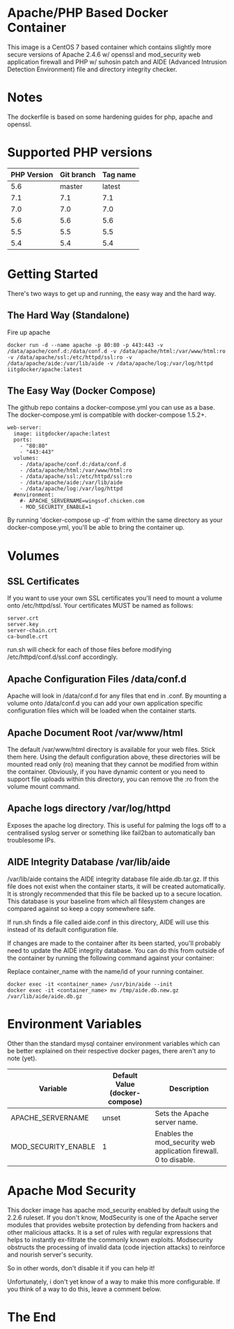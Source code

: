 # Apache/PHP Based Docker Container

This image is a CentOS 7 based container which contains slightly more secure versions of Apache 2.4.6 w/ openssl and mod_security web application firewall and PHP w/ suhosin patch and AIDE (Advanced Intrusion Detection Environment) file and directory integrity checker.

# Notes

The dockerfile is based on some hardening guides for php, apache and openssl.

# Supported PHP versions

PHP Version | Git branch | Tag name
------------| ---------- |---------
5.6         | master     | latest
7.1         | 7.1        | 7.1
7.0         | 7.0        | 7.0
5.6         | 5.6        | 5.6
5.5         | 5.5        | 5.5
5.4         | 5.4        | 5.4


# Getting Started

There's two ways to get up and running, the easy way and the hard way.

## The Hard Way (Standalone)

Fire up apache

```
docker run -d --name apache -p 80:80 -p 443:443 -v /data/apache/conf.d:/data/conf.d -v /data/apache/html:/var/www/html:ro -v /data/apache/ssl:/etc/httpd/ssl:ro -v /data/apache/aide:/var/lib/aide -v /data/apache/log:/var/log/httpd iitgdocker/apache:latest
```

## The Easy Way (Docker Compose)

The github repo contains a docker-compose.yml you can use as a base. The docker-compose.yml is compatible with docker-compose 1.5.2+.

```
web-server:
  image: iitgdocker/apache:latest
  ports:
    - "80:80"
    - "443:443"
  volumes:
    - /data/apache/conf.d:/data/conf.d
    - /data/apache/html:/var/www/html:ro
    - /data/apache/ssl:/etc/httpd/ssl:ro
    - /data/apache/aide:/var/lib/aide
    - /data/apache/log:/var/log/httpd
  #environment:
    #- APACHE_SERVERNAME=wingsof.chicken.com
    - MOD_SECURITY_ENABLE=1
```

By running 'docker-compose up -d' from within the same directory as your docker-compose.yml, you'll be able to bring the container up.

# Volumes

## SSL Certificates

If you want to use your own SSL certificates you'll need to mount a volume onto /etc/httpd/ssl. Your certificates MUST be named as follows:

```
server.crt
server.key
server-chain.crt
ca-bundle.crt
```

run.sh will check for each of those files before modifying /etc/httpd/conf.d/ssl.conf accordingly.

## Apache Configuration Files /data/conf.d

Apache will look in /data/conf.d for any files that end in .conf. By mounting a volume onto /data/conf.d you can add your own application specific configuration files which will be loaded when the container starts.

## Apache Document Root /var/www/html

The default /var/www/html directory is available for your web files. Stick them here. Using the default configuration above, these directories will be mounted read only (ro) meaning that they cannot be modified from within the container. Obviously, if you have dynamic content or you need to support file uploads within this directory, you can remove the :ro from the volume mount command.

## Apache logs directory /var/log/httpd

Exposes the apache log directory. This is useful for palming the logs off to a centralised syslog server or something like fail2ban to automatically ban troublesome IPs.

## AIDE Integrity Database /var/lib/aide

/var/lib/aide contains the AIDE integrity database file aide.db.tar.gz. If this file does not exist when the container starts, it will be created automatically. It is strongly recommended that this file be backed up to a secure location. This database is your baseline from which all filesystem changes are compared against so keep a copy somewhere safe.

If run.sh finds a file called aide.conf in this directory, AIDE will use this instead of its default configuration file.

If changes are made to the container after its been started, you'll probably need to update the AIDE integrity database. You can do this from outside of the container by running the following command against your container:

Replace container_name with the name/id of your running container.

```
docker exec -it <container_name> /usr/bin/aide --init
docker exec -it <container_name> mv /tmp/aide.db.new.gz /var/lib/aide/aide.db.gz
```

# Environment Variables

Other than the standard mysql container environment variables which can be better explained on their respective docker pages, there aren't any to note (yet).

Variable                 | Default Value (docker-compose) | Description
------------------------ | ------------------------------ |------------
APACHE_SERVERNAME        | unset                          | Sets the Apache server name.
MOD_SECURITY_ENABLE      | 1                              | Enables the mod_security web application firewall. 0 to disable.

# Apache Mod Security

This docker image has apache mod_security enabled by default using the 2.2.6 ruleset. If you don't know, ModSecurity is one of the Apache server modules that provides website protection by defending from hackers and other malicious attacks. It is a set of rules with regular expressions that helps to instantly ex-filtrate the commonly known exploits. Modsecurity obstructs the processing of invalid data (code injection attacks) to reinforce and nourish server's security.

So in other words, don't disable it if you can help it!

Unfortunately, i don't yet know of a way to make this more configurable. If you think of a way to do this, leave a comment below.

# The End
